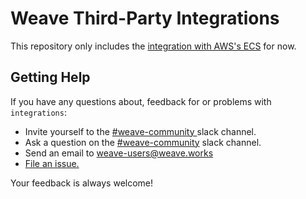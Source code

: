 # Weave Third-Party Integrations

This repository only includes the [integration with AWS's ECS](aws/ecs/) for now.

## <a name="help"></a>Getting Help

If you have any questions about, feedback for or problems with `integrations`:

- Invite yourself to the <a href="https://weaveworks.github.io/community-slack/" target="_blank"> #weave-community </a> slack channel.
- Ask a question on the <a href="https://weave-community.slack.com/messages/general/"> #weave-community</a> slack channel.
- Send an email to <a href="mailto:weave-users@weave.works">weave-users@weave.works</a>
- <a href="https://github.com/weaveworks/integrations/issues/new">File an issue.</a>

Your feedback is always welcome!
